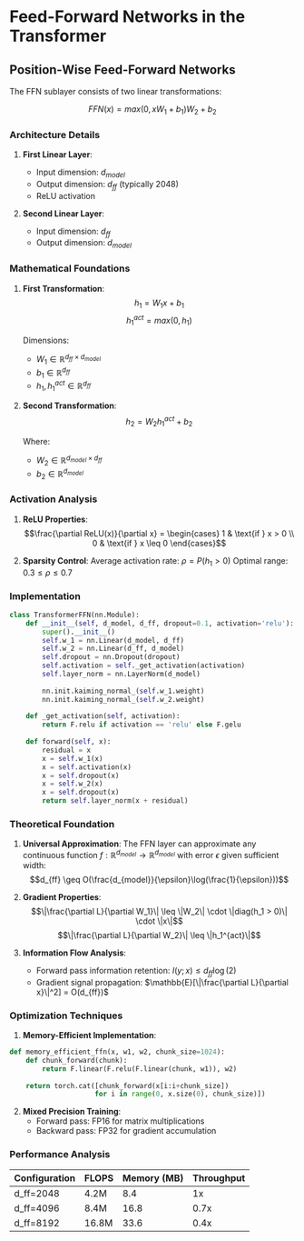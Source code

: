 # Feed-Forward Networks in the Transformer

## Position-Wise Feed-Forward Networks

The FFN sublayer consists of two linear transformations:

$$FFN(x) = max(0, xW_1 + b_1)W_2 + b_2$$

### Architecture Details

1. **First Linear Layer**:
   - Input dimension: $d_{model}$
   - Output dimension: $d_{ff}$ (typically 2048)
   - ReLU activation

2. **Second Linear Layer**:
   - Input dimension: $d_{ff}$
   - Output dimension: $d_{model}$

### Mathematical Foundations

1. **First Transformation**:
   $$h_1 = W_1x + b_1$$
   $$h_1^{act} = max(0, h_1)$$
   
   Dimensions:
   - $W_1 \in \mathbb{R}^{d_{ff} \times d_{model}}$
   - $b_1 \in \mathbb{R}^{d_{ff}}$
   - $h_1, h_1^{act} \in \mathbb{R}^{d_{ff}}$

2. **Second Transformation**:
   $$h_2 = W_2h_1^{act} + b_2$$
   
   Where:
   - $W_2 \in \mathbb{R}^{d_{model} \times d_{ff}}$
   - $b_2 \in \mathbb{R}^{d_{model}}$

### Activation Analysis

1. **ReLU Properties**:
   $$\frac{\partial ReLU(x)}{\partial x} = \begin{cases} 
   1 & \text{if } x > 0 \\
   0 & \text{if } x \leq 0
   \end{cases}$$

2. **Sparsity Control**:
   Average activation rate: $\rho = P(h_1 > 0)$
   Optimal range: $0.3 \leq \rho \leq 0.7$

### Implementation
```python
class TransformerFFN(nn.Module):
    def __init__(self, d_model, d_ff, dropout=0.1, activation='relu'):
        super().__init__()
        self.w_1 = nn.Linear(d_model, d_ff)
        self.w_2 = nn.Linear(d_ff, d_model)
        self.dropout = nn.Dropout(dropout)
        self.activation = self._get_activation(activation)
        self.layer_norm = nn.LayerNorm(d_model)
        
        nn.init.kaiming_normal_(self.w_1.weight)
        nn.init.kaiming_normal_(self.w_2.weight)
        
    def _get_activation(self, activation):
        return F.relu if activation == 'relu' else F.gelu
    
    def forward(self, x):
        residual = x
        x = self.w_1(x)
        x = self.activation(x)
        x = self.dropout(x)
        x = self.w_2(x)
        x = self.dropout(x)
        return self.layer_norm(x + residual)
```

### Theoretical Foundation

1. **Universal Approximation**:
   The FFN layer can approximate any continuous function $f: \mathbb{R}^{d_{model}} \rightarrow \mathbb{R}^{d_{model}}$ with error $\epsilon$ given sufficient width:
   $$d_{ff} \geq O(\frac{d_{model}}{\epsilon}\log(\frac{1}{\epsilon}))$$

2. **Gradient Properties**:
   $$\|\frac{\partial L}{\partial W_1}\| \leq \|W_2\| \cdot \|diag(h_1 > 0)\| \cdot \|x\|$$
   $$\|\frac{\partial L}{\partial W_2}\| \leq \|h_1^{act}\|$$

3. **Information Flow Analysis**:
   - Forward pass information retention: $I(y;x) \leq d_{ff}\log(2)$
   - Gradient signal propagation: $\mathbb{E}[\|\frac{\partial L}{\partial x}\|^2] = O(d_{ff})$

### Optimization Techniques

1. **Memory-Efficient Implementation**:
```python
def memory_efficient_ffn(x, w1, w2, chunk_size=1024):
    def chunk_forward(chunk):
        return F.linear(F.relu(F.linear(chunk, w1)), w2)
    
    return torch.cat([chunk_forward(x[i:i+chunk_size]) 
                     for i in range(0, x.size(0), chunk_size)])
```

2. **Mixed Precision Training**:
   - Forward pass: FP16 for matrix multiplications
   - Backward pass: FP32 for gradient accumulation

### Performance Analysis

| Configuration | FLOPS | Memory (MB) | Throughput |
|--------------|-------|-------------|------------|
| d_ff=2048    | 4.2M  | 8.4         | 1x         |
| d_ff=4096    | 8.4M  | 16.8        | 0.7x       |
| d_ff=8192    | 16.8M | 33.6        | 0.4x       |